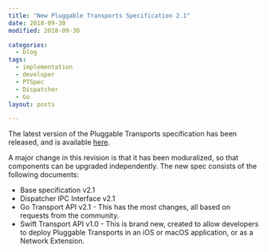 ```yaml
---
title: "New Pluggable Transports Specification 2.1"
date: 2018-09-30
modified: 2018-09-30

categories:
  - blog
tags:
  - implementation
  - developer
  - PTSpec
  - Dispatcher
  - Go
layout: posts

---
```

The latest version of the Pluggable Transports specification has been released, and is available [here](https://github.com/Pluggable-Transports/Pluggable-Transports-spec/tree/master/releases/PTSpecV2.1Draft1).

A major change in this revision is that it has been moduralized, so that components can be upgraded independently. The new spec consists of the following documents:

* Base specification v2.1
* Dispatcher IPC Interface v2.1
* Go Transport API v2.1 - This has the most changes, all based on requests from the community.
* Swift Transport API v1.0 - This is brand new, created to allow developers to deploy Pluggable Transports in an iOS or macOS application, or as a Network Extension.